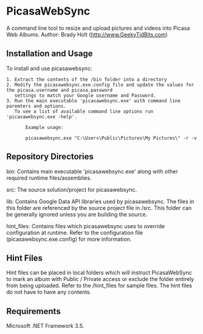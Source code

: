 # PicasaWebSync
A command line tool to resize and upload pictures and videos into Picasa Web Albums.
Author: Brady Holt (http://www.GeekyTidBits.com)

Installation and Usage
---

To install and use picasawebsync:

    1. Extract the contents of the /bin folder into a directory 
	2. Modify the picasawebsync.exe.config file and update the values for the picasa.username and picasa.password
	   settings to match your Google username and Password.
	3. Run the main executable 'picasawebsync.exe' with command line paremters and options.  
	   To see a list of available command line options run 'picasawebsync.exe -help'.

           Example usage:

           picasawebsync.exe "C:\Users\Public\Pictures\My Pictures\" -r -v


Repository Directories
---

bin:
    Contains main executable 'picasawebsync.exe' along with other required runtime files/assemblies.


src:
    The source solution/project for picasawebsync.


lib:
    Contains Google Data API libraries used by picasawebsync.  The files in this folder are referenced by the 
    source project file in /src.  This folder can be generally ignored unless you are building the source.


hint_files:
    Contains files which picasawebsync uses to override configuration at runtime.  Refer to the configuration file (picasawebsync.exe.config)
    for more information.


Hint Files
---
Hint files can be placed in local folders which will instruct PicasaWebSync to mark an album with Public / Private access or exclude
the folder entirely from being uploaded.  Refer to the /hint_files for sample files.  The hint files do not have to have any contents.


Requirements
---
Microsoft .NET Framework 3.5.
